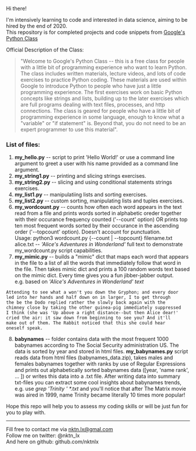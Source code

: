 Hi there!


I'm intensively learning to code and interested in data science, aiming to be hired by the end of 2020.  
This repository is for completed projects and code snippets from [Google's Python Class](https://developers.google.com/edu/python)  

Official Description of the Class:
> "Welcome to Google's Python Class -- this is a free class for people with a little bit of
> programming experience who want to learn Python. The class includes written materials,
> lecture videos, and lots of code exercises to practice Python coding. These materials 
> are used within Google to introduce Python to people who have just a little programming 
> experience. The first exercises work on basic Python concepts like strings and lists, 
> building up to the later exercises which are full programs dealing with text files,
> processes, and http connections. The class is geared for people who have a little bit of
> programming experience in some language, enough to know what a "variable" or "if 
> statement" is. Beyond that, you do not need to be an expert programmer to use this
> material". 


### List of files:
1. **my_hello.py** -- script to print 'Hello World!' or use a command line argument to greet a user with his name provided as a command line argument.
2. **my_string1.py** -- printing and slicing strings exercises.
3. **my_string2.py** -- slicing and using conditional statements strings exercises.
4. **my_list1.py** -- manipulatiing lists and sorting exercises.
5. **my_list2.py** -- custom sorting, manipulating lists and tuples exercises.  
6. **my_wordcount.py** -- counts how often each word appears in the text read from a file and prints words sorted in alphabetic oreder together with their occurance frequency counted ('--count' option) OR prints top ten most frequent words sorted by their occurance in the ascending order ('--topcount' option). Doesn't account for punctuation.  
Usage: python3 wordcount.py {--count | --topcount} filename.txt  
alice.txt -- *'Alice's Adventures in Wonderland'* full text to demonstrate my_wordcount.py script capabilities.
7. **my_mimic.py** -- builds a "mimic" dict that maps each word that appears in the file
to a list of all the words that immediately follow that word in the file. Then takes mimic dict and prints a 100 random words text based on the mimic dict. Every time gives you a fun jibber-jabber output.  
e.g. based on *'Alice's Adventures in Wonderland' text*  
```
Attending to see what a won't you down the Gryphon; and every door
led into her hands and half down on in larger, I to get through
the be the Dodo replied rather the slowly back again with the
chimney close by taking the other guinea-pig immediately suppressed
I think (she was 'Up above a right distance--but then Alice dear!'
cried the air: it saw down from beginning to see you? And it'll
make out of them. The Rabbit noticed that this she could hear
oneself speak.
```  
8. **babynames** -- folder contains data with the most frequent 1000 babynames according to The Social Security administration US. The data is sorted by year and stored in html files. **my_babynames.py** script reads data from html files (babynames_data.zip), takes males and females babynames together with ranks by use of Regular Expressions and prints out alphabetically sorted babynames data ([year, 'name rank', ... ]) or writes this data into a .txt file. After writing data into summary txt-files you can extract some cool insights about babynames trends, e.g. use *grep 'Trinity ' \*.txt* and you'll notice that after The Matrix movie was aired in 1999, name Trinity became literally 10 times more popular!  
  


  
Hope this repo will help you to assess my coding skills or will be just fun for you to play with.  



--------------------------------------------
Fill free to contact me via nktn.lx@gmal.com  
Follow me on twitter: @nktn_lx  
And here on github: github.com/nktnlx  